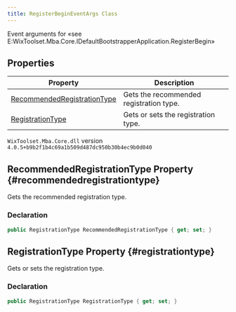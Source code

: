 ```yaml
---
title: RegisterBeginEventArgs Class
---
```

Event arguments for «see E:WixToolset.Mba.Core.IDefaultBootstrapperApplication.RegisterBegin»
## Properties
| Property | Description |
| ------ | ----------- |
| [RecommendedRegistrationType](#recommendedregistrationtype) | Gets the recommended registration type. |
| [RegistrationType](#registrationtype) | Gets or sets the registration type. |
`WixToolset.Mba.Core.dll` version `4.0.5+b9b2f1b4c69a1b509d487dc950b30b4ec9b0d040`
## RecommendedRegistrationType Property {#recommendedregistrationtype}
Gets the recommended registration type.
### Declaration
```cs
public RegistrationType RecommendedRegistrationType { get; set; }
```
## RegistrationType Property {#registrationtype}
Gets or sets the registration type.
### Declaration
```cs
public RegistrationType RegistrationType { get; set; }
```
